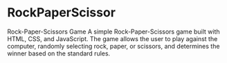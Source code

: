 # RockPaperScissor
Rock-Paper-Scissors Game A simple Rock-Paper-Scissors game built with HTML, CSS, and JavaScript. The game allows the user to play against the computer, randomly selecting rock, paper, or scissors, and determines the winner based on the standard rules.
